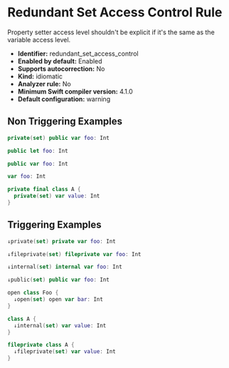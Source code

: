 # Redundant Set Access Control Rule

Property setter access level shouldn't be explicit if it's the same as the variable access level.

* **Identifier:** redundant_set_access_control
* **Enabled by default:** Enabled
* **Supports autocorrection:** No
* **Kind:** idiomatic
* **Analyzer rule:** No
* **Minimum Swift compiler version:** 4.1.0
* **Default configuration:** warning

## Non Triggering Examples

```swift
private(set) public var foo: Int
```

```swift
public let foo: Int
```

```swift
public var foo: Int
```

```swift
var foo: Int
```

```swift
private final class A {
  private(set) var value: Int
}
```

## Triggering Examples

```swift
↓private(set) private var foo: Int
```

```swift
↓fileprivate(set) fileprivate var foo: Int
```

```swift
↓internal(set) internal var foo: Int
```

```swift
↓public(set) public var foo: Int
```

```swift
open class Foo {
  ↓open(set) open var bar: Int
}
```

```swift
class A {
  ↓internal(set) var value: Int
}
```

```swift
fileprivate class A {
  ↓fileprivate(set) var value: Int
}
```